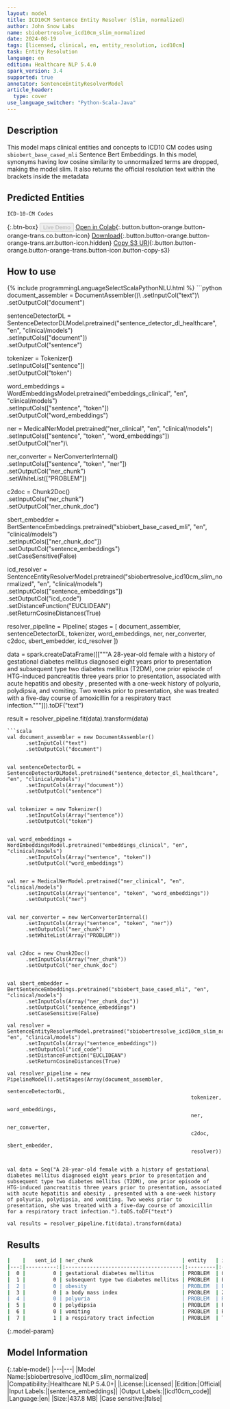 ```yaml
---
layout: model
title: ICD10CM Sentence Entity Resolver (Slim, normalized)
author: John Snow Labs
name: sbiobertresolve_icd10cm_slim_normalized
date: 2024-08-19
tags: [licensed, clinical, en, entity_resolution, icd10cm]
task: Entity Resolution
language: en
edition: Healthcare NLP 5.4.0
spark_version: 3.4
supported: true
annotator: SentenceEntityResolverModel
article_header:
  type: cover
use_language_switcher: "Python-Scala-Java"
---
```


## Description

This model maps clinical entities and concepts to ICD10 CM codes using `sbiobert_base_cased_mli` Sentence Bert Embeddings. In this model, synonyms having low cosine similarity to unnormalized terms are dropped, making the model slim. It also returns the official resolution text within the brackets inside the metadata

## Predicted Entities

`ICD-10-CM Codes`

{:.btn-box}
<button class="button button-orange" disabled>Live Demo</button>
[Open in Colab](https://colab.research.google.com/github/JohnSnowLabs/spark-nlp-workshop/blob/master/tutorials/Certification_Trainings/Healthcare/3.Clinical_Entity_Resolvers.ipynb){:.button.button-orange.button-orange-trans.co.button-icon}
[Download](https://s3.amazonaws.com/auxdata.johnsnowlabs.com/clinical/models/sbiobertresolve_icd10cm_slim_normalized_en_5.4.0_3.4_1724073576316.zip){:.button.button-orange.button-orange-trans.arr.button-icon.hidden}
[Copy S3 URI](s3://auxdata.johnsnowlabs.com/clinical/models/sbiobertresolve_icd10cm_slim_normalized_en_5.4.0_3.4_1724073576316.zip){:.button.button-orange.button-orange-trans.button-icon.button-copy-s3}

## How to use



<div class="tabs-box" markdown="1">
{% include programmingLanguageSelectScalaPythonNLU.html %}
```python
document_assembler = DocumentAssembler()\
    .setInputCol("text")\
    .setOutputCol("document")


sentenceDetectorDL = SentenceDetectorDLModel.pretrained("sentence_detector_dl_healthcare", "en", "clinical/models")\
    .setInputCols(["document"])\
    .setOutputCol("sentence")


tokenizer = Tokenizer()\
    .setInputCols(["sentence"])\
    .setOutputCol("token")


word_embeddings = WordEmbeddingsModel.pretrained("embeddings_clinical", "en", "clinical/models")\
    .setInputCols(["sentence", "token"])\
    .setOutputCol("word_embeddings")


ner = MedicalNerModel.pretrained("ner_clinical", "en", "clinical/models")\
    .setInputCols(["sentence", "token", "word_embeddings"])\
    .setOutputCol("ner")\


ner_converter = NerConverterInternal()\
    .setInputCols(["sentence", "token", "ner"])\
    .setOutputCol("ner_chunk")\
    .setWhiteList(["PROBLEM"])


c2doc = Chunk2Doc()\
    .setInputCols("ner_chunk")\
    .setOutputCol("ner_chunk_doc") 


sbert_embedder = BertSentenceEmbeddings.pretrained("sbiobert_base_cased_mli", "en", "clinical/models")\
    .setInputCols(["ner_chunk_doc"])\
    .setOutputCol("sentence_embeddings")\
    .setCaseSensitive(False)
    
icd_resolver = SentenceEntityResolverModel.pretrained("sbiobertresolve_icd10cm_slim_normalized", "en", "clinical/models") \
    .setInputCols(["sentence_embeddings"]) \
    .setOutputCol("icd_code")\
    .setDistanceFunction("EUCLIDEAN")\
    .setReturnCosineDistances(True)
    
resolver_pipeline = Pipeline(
    stages = [
        document_assembler,
        sentenceDetectorDL,
        tokenizer,
        word_embeddings,
        ner,
        ner_converter,
        c2doc,
        sbert_embedder,
        icd_resolver
  ])

data = spark.createDataFrame([["""A 28-year-old female with a history of gestational diabetes mellitus diagnosed eight years prior to presentation and subsequent type two diabetes mellitus (T2DM), one prior episode of HTG-induced pancreatitis three years prior to presentation, associated with acute hepatitis and obesity , presented with a one-week history of polyuria, polydipsia, and vomiting. Two weeks prior to presentation, she was treated with a five-day course of amoxicillin for a respiratory tract infection."""]]).toDF("text")

result = resolver_pipeline.fit(data).transform(data)
```
```scala
val document_assembler = new DocumentAssembler()
      .setInputCol("text")
      .setOutputCol("document")


val sentenceDetectorDL = SentenceDetectorDLModel.pretrained("sentence_detector_dl_healthcare", "en", "clinical/models")
      .setInputCols(Array("document"))
      .setOutputCol("sentence")


val tokenizer = new Tokenizer()
      .setInputCols(Array("sentence"))
      .setOutputCol("token")


val word_embeddings = WordEmbeddingsModel.pretrained("embeddings_clinical", "en", "clinical/models")
      .setInputCols(Array("sentence", "token"))
      .setOutputCol("word_embeddings")


val ner = MedicalNerModel.pretrained("ner_clinical", "en", "clinical/models")
      .setInputCols(Array("sentence", "token", "word_embeddings"))
      .setOutputCol("ner")


val ner_converter = new NerConverterInternal()
      .setInputCols(Array("sentence", "token", "ner"))
      .setOutputCol("ner_chunk")
      .setWhiteList(Array("PROBLEM"))


val c2doc = new Chunk2Doc()
      .setInputCols(Array("ner_chunk"))
      .setOutputCol("ner_chunk_doc") 


val sbert_embedder = BertSentenceEmbeddings.pretrained("sbiobert_base_cased_mli", "en", "clinical/models")
      .setInputCols(Array("ner_chunk_doc"))
      .setOutputCol("sentence_embeddings")
      .setCaseSensitive(False)
    
val resolver = SentenceEntityResolverModel.pretrained("sbiobertresolve_icd10cm_slim_normalized", "en", "clinical/models")
      .setInputCols(Array("sentence_embeddings"))
      .setOutputCol("icd_code")
      .setDistanceFunction("EUCLIDEAN")
      .setReturnCosineDistances(True)

val resolver_pipeline = new PipelineModel().setStages(Array(document_assembler, 
                                                            sentenceDetectorDL, 
                                                            tokenizer, 
                                                            word_embeddings, 
                                                            ner, 
                                                            ner_converter,  
                                                            c2doc, 
                                                            sbert_embedder, 
                                                            resolver))


val data = Seq("A 28-year-old female with a history of gestational diabetes mellitus diagnosed eight years prior to presentation and subsequent type two diabetes mellitus (T2DM), one prior episode of HTG-induced pancreatitis three years prior to presentation, associated with acute hepatitis and obesity , presented with a one-week history of polyuria, polydipsia, and vomiting. Two weeks prior to presentation, she was treated with a five-day course of amoxicillin for a respiratory tract infection.").toDS.toDF("text")

val results = resolver_pipeline.fit(data).transform(data)
```
</div>

## Results

```bash
|    |   sent_id | ner_chunk                             | entity   | icd10cm_code   | resolutions                                                           | all_codes                                                | all_resolutions                                                                                                                                                            |
|---:|----------:|:--------------------------------------|:---------|:---------------|:----------------------------------------------------------------------|:---------------------------------------------------------|:---------------------------------------------------------------------------------------------------------------------------------------------------------------------------|
|  0 |         0 | gestational diabetes mellitus         | PROBLEM  | O24.4          | gestational diabetes mellitus [gestational diabetes mellitus]         | ['O24.4', 'O24.41', 'Z86.32', 'O24.11', 'O24.81', 'P70...| ['gestational diabetes mellitus [gestational diabetes mellitus]', 'gestational diabetes mellitus in pregnancy [gestational diabetes mellitus in pregnancy]', 'personal h...|
|  1 |         0 | subsequent type two diabetes mellitus | PROBLEM  | E11            | type 2 diabetes mellitus [type 2 diabetes mellitus]                   | ['E11', 'E11.62', 'E11.5', 'E11.69', 'E11.59', 'E09', ...| ['type 2 diabetes mellitus [type 2 diabetes mellitus]', 'type 2 diabetes mellitus with skin complications [type 2 diabetes mellitus with skin complications]', 'type 2 d...|
|  2 |         0 | obesity                               | PROBLEM  | E66            | overweight and obesity [overweight and obesity]                       | ['E66', 'E66.3', 'E66.8', 'E66.0', 'E66.1', 'E88.810',...| ['overweight and obesity [overweight and obesity]', 'overweight [overweight]', 'other obesity [other obesity]', 'obesity due to excess calories [obesity due to excess c...|
|  3 |         0 | a body mass index                     | PROBLEM  | Z68            | body mass index [bmi] [body mass index [bmi]]                         | ['Z68', 'E65', 'L02.221', 'Z96.81', 'Y92.81', 'Y93.75'...| ['body mass index [bmi] [body mass index [bmi]]', 'localized adiposity [localized adiposity]', 'furuncle of abdominal wall [furuncle of abdominal wall]', 'presence of a...|
|  4 |         0 | polyuria                              | PROBLEM  | R35            | polyuria [polyuria]                                                   | ['R35', 'R35.81', 'R35.89', 'R31', 'R30.0', 'E72.01', ...| ['polyuria [polyuria]', 'nocturnal polyuria [nocturnal polyuria]', 'other polyuria [other polyuria]', 'hematuria [hematuria]', 'dysuria [dysuria]', 'cystinuria [cystinu...|
|  5 |         0 | polydipsia                            | PROBLEM  | R63.1          | polydipsia [polydipsia]                                               | ['R63.1', 'O40', 'G47.5', 'R63.2', 'R00.2', 'G47.1', '...| ['polydipsia [polydipsia]', 'polyhydramnios [polyhydramnios]', 'parasomnia [parasomnia]', 'polyphagia [polyphagia]', 'palpitations [palpitations]', 'hypersomnia [hypers...|
|  6 |         0 | vomiting                              | PROBLEM  | R11.1          | vomiting [vomiting]                                                   | ['R11.1', 'G43.A', 'R11.0', 'R11', 'R11.14', 'R11.12',...| ['vomiting [vomiting]', 'cyclical vomiting [cyclical vomiting]', 'nausea [nausea]', 'nausea and vomiting [nausea and vomiting]', 'bilious vomiting [bilious vomiting]', ...|
|  7 |         1 | a respiratory tract infection         | PROBLEM  | T17            | foreign body in respiratory tract [foreign body in respiratory tract] | ['T17', 'T81.4', 'T81.81', 'J95.851', 'T17.8', 'Z87.0'...| ['foreign body in respiratory tract [foreign body in respiratory tract]', 'infection following a procedure [infection following a procedure]', 'complication of inhalati...|

```

{:.model-param}
## Model Information

{:.table-model}
|---|---|
|Model Name:|sbiobertresolve_icd10cm_slim_normalized|
|Compatibility:|Healthcare NLP 5.4.0+|
|License:|Licensed|
|Edition:|Official|
|Input Labels:|[sentence_embeddings]|
|Output Labels:|[icd10cm_code]|
|Language:|en|
|Size:|437.8 MB|
|Case sensitive:|false|
